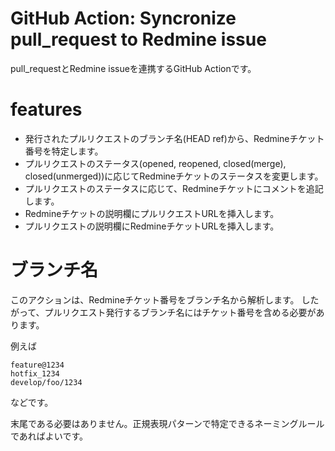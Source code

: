 # GitHub Action: Syncronize pull_request to Redmine issue
pull_requestとRedmine issueを連携するGitHub Actionです。


# features
* 発行されたプルリクエストのブランチ名(HEAD ref)から、Redmineチケット番号を特定します。
* プルリクエストのステータス(opened, reopened, closed(merge), closed(unmerged))に応じてRedmineチケットのステータスを変更します。
* プルリクエストのステータスに応じて、Redmineチケットにコメントを追記します。
* Redmineチケットの説明欄にプルリクエストURLを挿入します。
* プルリクエストの説明欄にRedmineチケットURLを挿入します。



# ブランチ名
このアクションは、Redmineチケット番号をブランチ名から解析します。
したがって、プルリクエスト発行するブランチ名にはチケット番号を含める必要があります。

例えば

    feature@1234
    hotfix_1234
    develop/foo/1234
    
などです。

末尾である必要はありません。正規表現パターンで特定できるネーミングルールであればよいです。





